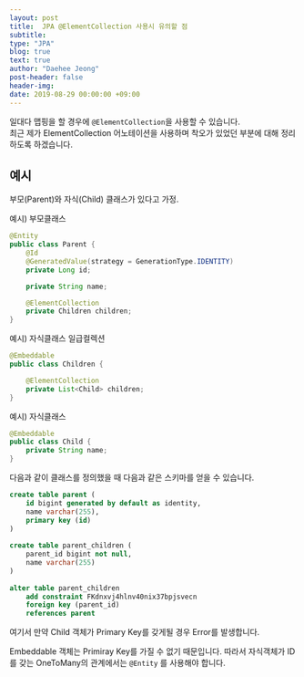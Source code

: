 ```yaml
---
layout: post
title:  JPA @ElementCollection 사용시 유의할 점
subtitle: 
type: "JPA"
blog: true
text: true
author: "Daehee Jeong"
post-header: false
header-img: 
date: 2019-08-29 00:00:00 +09:00
---
```


일대다 맵핑을 할 경우에 `@ElementCollection`을 사용할 수 있습니다.  
최근 제가 ElementCollection 어노테이션을 사용하며 착오가 있었던 부분에 대해 정리 하도록 하겠습니다.

## 예시

부모(Parent)와 자식(Child) 클래스가 있다고 가정.

예시) 부모클래스
```java
@Entity
public class Parent {
    @Id
    @GeneratedValue(strategy = GenerationType.IDENTITY)
    private Long id;

    private String name;

    @ElementCollection
    private Children children;
}
```

예시) 자식클래스 일급컬렉션
```java
@Embeddable
public class Children {

    @ElementCollection
    private List<Child> children;
}
```

예시) 자식클래스
```java
@Embeddable
public class Child {
    private String name;
}
```
 
다음과 같이 클래스를 정의했을 때 다음과 같은 스키마를 얻을 수 있습니다.

```sql
create table parent (
    id bigint generated by default as identity,
    name varchar(255),
    primary key (id)
)
    
create table parent_children (
    parent_id bigint not null,
    name varchar(255)
)
    
alter table parent_children 
    add constraint FKdnxvj4hlnv40nix37bpjsvecn 
    foreign key (parent_id) 
    references parent
```

여기서 만약 Child 객체가 Primary Key를 갖게될 경우 Error를 발생합니다.


Embeddable 객체는 Primiray Key를 가질 수 없기 때문입니다. 따라서 자식객체가 ID를 갖는 OneToMany의 관계에서는 `@Entity` 를 사용해야 합니다.